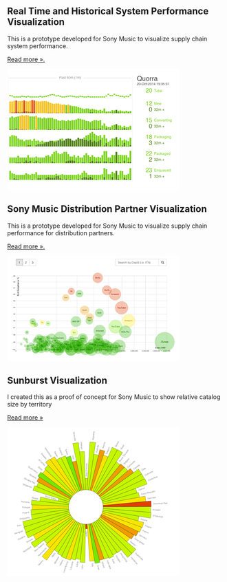 
## Real Time and Historical System Performance Visualization

This is a prototype developed for Sony Music to visualize supply chain system performance.

[Read more &#187;.](/timeseries)

![Timeseries](/timeseries/timeseries-sm.gif)


## Sony Music Distribution Partner Visualization

This is a prototype developed for Sony Music to visualize supply chain performance for distribution partners. 

[Read more &#187;.](/partnerviz)

![Sunburst](/partnerviz/partnerviz-sm.gif)


## Sunburst Visualization

I created this as a proof of concept for Sony Music to show relative catalog size by territory 

[Read more &#187;](/sunburst)

![Sunburst](/sunburst/sunburst-sm.gif)






